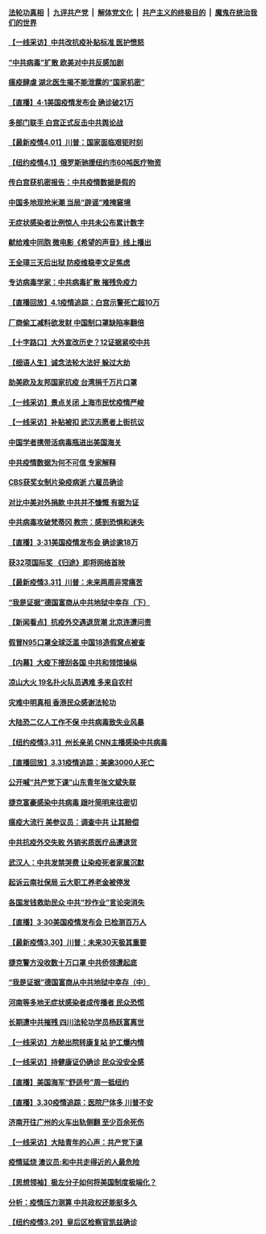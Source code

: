 ####  [法轮功真相](../../../../basic/blob/master/README.md?t=04021201) &nbsp;|&nbsp; [九评共产党](../../../../9ping.md/blob/master/README.md?t=04021201) &nbsp;|&nbsp; [解体党文化](../../../../jtdwh.md/blob/master/README.md?t=04021201)  &nbsp;|&nbsp; [共产主义的终极目的](../../../../gczydzjmd.md/blob/master/README.md?t=04021201) &nbsp;|&nbsp; [魔鬼在统治我们的世界](../../../../mgztzwmdsj.md/blob/master/README.md?t=04021201) 

#### [【一线采访】中共改抗疫补贴标准 医护愤怒](../pages/nf4514/n11996152.md?t=04021201) 

#### [“中共病毒”扩散 欧美对中共反感加剧](../pages/nf4514/n11992059.md?t=04021201) 

#### [瘟疫肆虐 湖北医生揭不能泄露的“国家机密”](../pages/nf4514/n11992282.md?t=04021201) 

#### [【直播】4·1美国疫情发布会 确诊破21万](../pages/nf4514/n11996100.md?t=04021201) 

#### [多部门联手 白宫正式反击中共舆论战](../pages/nf4514/n11996230.md?t=04021201) 

#### [【最新疫情4.01】川普：国家面临艰钜时刻](../pages/nf4514/n11993225.md?t=04021201) 

#### [【纽约疫情4.1】俄罗斯驰援纽约市60吨医疗物资](../pages/nf4514/n11994827.md?t=04021201) 

#### [传白宫获机密报告：中共疫情数据是假的](../pages/nf4514/n11995692.md?t=04021201) 

#### [中国多地现抢米潮 当局“辟谣”难掩窘境](../pages/nf4514/n11995606.md?t=04021201) 

#### [无症状感染者比例惊人 中共未公布累计数字](../pages/nf4514/n11995452.md?t=04021201) 

#### [献给难中同胞 微电影《希望的声音》线上播出](../pages/nf4514/n11995242.md?t=04021201) 

#### [王全璋三天后出狱 防疫维稳李文足焦虑](../pages/nf4514/n11994951.md?t=04021201) 

#### [专访病毒学家：中共病毒扩散 摧残免疫力](../pages/nf4514/n11995153.md?t=04021201) 

#### [【直播回放】4.1疫情追踪：白宫示警死亡超10万](../pages/nf4514/n11994898.md?t=04021201) 

#### [厂商偷工减料欲发财 中国制口罩缺陷率翻倍](../pages/nf4514/n11994798.md?t=04021201) 

#### [【十字路口】大外宣改历史？12证据紧咬中共](../pages/nf4514/n11993612.md?t=04021201) 

#### [【细语人生】诚念法轮大法好 躲过大劫](../pages/nf4514/n11992930.md?t=04021201) 

#### [助美欧及友邦国家抗疫 台湾捐千万片口罩](../pages/nf4514/n11994605.md?t=04021201) 

#### [【一线采访】景点关闭 上海市民忧疫情严峻](../pages/nf4514/n11994556.md?t=04021201) 

#### [【一线采访】补贴被扣 武汉志愿者上街抗议](../pages/nf4514/n11993330.md?t=04021201) 

#### [中国学者携带活病毒瓶进出美国海关](../pages/nf4514/n11992910.md?t=04021201) 

#### [中共疫情数据为何不可信 专家解释](../pages/nf4514/n11992756.md?t=04021201) 

#### [CBS获奖女制片染疫病逝 六雇员确诊](../pages/nf4514/n11993381.md?t=04021201) 

#### [对比中美对外捐款 中共并不慷慨 有据为证](../pages/nf4514/n11993120.md?t=04021201) 

#### [中共病毒攻破梵蒂冈 教宗：感到恐惧和迷失](../pages/nf4514/n11993233.md?t=04021201) 

#### [【直播】3·31美国疫情发布会 确诊逾18万](../pages/nf4514/n11993029.md?t=04021201) 

#### [获32项国际奖 《归途》即将网络首映](../pages/nf4514/n11992828.md?t=04021201) 

#### [【最新疫情3.31】川普：未来两周非常痛苦](../pages/nf4514/n11989957.md?t=04021201) 

#### [“我是证据”德国富商从中共地狱中幸存（下）](../pages/nf4514/n11992830.md?t=04021201) 

#### [【新闻看点】抗疫外交遇退货潮 北京连遭问责](../pages/nf4514/n11992719.md?t=04021201) 

#### [假冒N95口罩全球泛滥 中国18造假窝点被查](../pages/nf4514/n11992861.md?t=04021201) 

#### [【内幕】大疫下搜刮各国 中共和领馆操纵](../pages/nf4514/n11984736.md?t=04021201) 

#### [凉山大火 19名扑火队员遇难 多来自农村](../pages/nf4514/n11992941.md?t=04021201) 

#### [灾难中明真相 香港民众感谢法轮功](../pages/nf4514/n11991567.md?t=04021201) 

#### [大陆恐二亿人工作不保 中共病毒致失业风暴](../pages/nf4514/n11992386.md?t=04021201) 

#### [【纽约疫情3.31】州长亲弟 CNN主播感染中共病毒](../pages/nf4514/n11991677.md?t=04021201) 

#### [【直播回放】3.31疫情追踪：美逾3000人死亡](../pages/nf4514/n11991737.md?t=04021201) 

#### [公开喊“共产党下课”山东青年张文斌失联](../pages/nf4514/n11990026.md?t=04021201) 

#### [捷克富豪感染中共病毒 跟叶简明来往密切](../pages/nf4514/n11989480.md?t=04021201) 

#### [瘟疫大流行 美参议员：调查中共 让其赔偿](../pages/nf4514/n11989642.md?t=04021201) 

#### [中共抗疫外交失败 外销劣质医疗品遭退货](../pages/nf4514/n11990029.md?t=04021201) 

#### [武汉人：中共发禁哭费 让染疫死者家属沉默](../pages/nf4514/n11989866.md?t=04021201) 

#### [起诉云南社保局 云大职工养老金被停发](../pages/nf4514/n11989695.md?t=04021201) 

#### [各国发钱救助民众 中共“抄作业”言论突消失](../pages/nf4514/n11989599.md?t=04021201) 

#### [【直播】3·30美国疫情发布会 已检测百万人](../pages/nf4514/n11989391.md?t=04021201) 

#### [【最新疫情3.30】川普：未来30天极其重要](../pages/nf4514/n11986489.md?t=04021201) 

#### [捷克警方没收数十万口罩 中共侨领遭起底](../pages/nf4514/n11989098.md?t=04021201) 

#### [“我是证据”德国富商从中共地狱中幸存（中）](../pages/nf4514/n11985921.md?t=04021201) 

#### [河南等多地无症状感染者成传播者 民众恐慌](../pages/nf4514/n11989077.md?t=04021201) 

#### [长期遭中共摧残 四川法轮功学员杨跃富离世](../pages/nf4514/n11988132.md?t=04021201) 

#### [【一线采访】方舱出院转康复站 护工爆内情](../pages/nf4514/n11988632.md?t=04021201) 

#### [【一线采访】持健康证仍确诊 民众没安全感](../pages/nf4514/n11988425.md?t=04021201) 

#### [【直播】美国海军“舒适号”周一抵纽约](../pages/nf4514/n11988771.md?t=04021201) 

#### [【直播】3.30疫情追踪：医院尸体多 川普不安](../pages/nf4514/n11988381.md?t=04021201) 

#### [济南开往广州的火车出轨侧翻 至少百余死伤](../pages/nf4514/n11987553.md?t=04021201) 

#### [【一线采访】大陆青年的心声：共产党下课](../pages/nf4514/n11986824.md?t=04021201) 

#### [疫情延烧 澳议员:和中共走得近的人最危险](../pages/nf4514/n11986200.md?t=04021201) 

#### [【思想领袖】极左分子如何将美国制度极端化？](../pages/nf4514/n11698317.md?t=04021201) 

#### [分析：疫情压力测算 中共政权还能挺多久](../pages/nf4514/n11984481.md?t=04021201) 

#### [【纽约疫情3.29】皇后区检察官凯兹确诊](../pages/nf4514/n11985412.md?t=04021201) 

